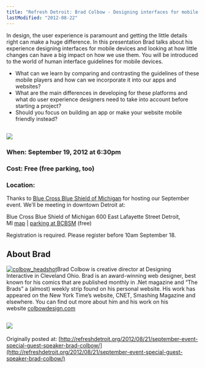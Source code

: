 ```yaml
---
title: "Refresh Detroit: Brad Colbow - Designing interfaces for mobile devices - September 19, 2012"
lastModified: "2012-08-22"
---
```


In design, the user experience is paramount and getting the little details right can make a huge difference. In this presentation Brad talks about his experience designing interfaces for mobile devices and looking at how little changes can have a big impact on how we use them. You will be introduced to the world of human interface guidelines for mobile devices.

- What can we learn by comparing and contrasting the guidelines of these mobile players and how can we incorporate it into our apps and websites?
- What are the main differences in developing for these platforms and what do user experience designers need to take into account before starting a project?
- Should you focus on building an app or make your website mobile friendly instead?

## [![](/images/rsvp_btn.png)](http://www.meetup.com/refreshdetroit/events/77066872/)

### When: September 19, 2012 at 6:30pm

### Cost: Free (free parking, too)

### Location:

Thanks to [Blue Cross Blue Shield of Michigan](http://www.bcbsm.com/) for hosting our September event. We’ll be meeting in downtown Detroit at:

Blue Cross Blue Shield of Michigan 600 East Lafayette Street Detroit, MI [map](http://goo.gl/maps/Ng1i0) | [parking at BCBSM](http://refreshdetroit.org/wp-content/uploads/2012/08/detroitMap.pdf) (free)

Registration is required. Please register before 10am September 18.

## About Brad

[![](/images/colbow_headshot-150x150.jpg "colbow_headshot")](http://twitter.com/bradcolbow)Brad Colbow is creative director at Designing Interactive in Cleveland Ohio. Brad is an award-winning web designer, best known for his comics that are published monthly in .Net magazine and “The Brads” a (almost) weekly strip found on his personal website. His work has appeared on the New York Time’s website, CNET, Smashing Magazine and elsewhere. You can find out more about him and his work on his website [colbowdesign.com](http://colbowdesign.com/)

## [![](/images/rsvp_btn.png)](http://www.meetup.com/refreshdetroit/events/77066872/)

Originally posted at: [http://refreshdetroit.org/2012/08/21/september-event-special-guest-speaker-brad-colbow/](http://refreshdetroit.org/2012/08/21/september-event-special-guest-speaker-brad-colbow/)

